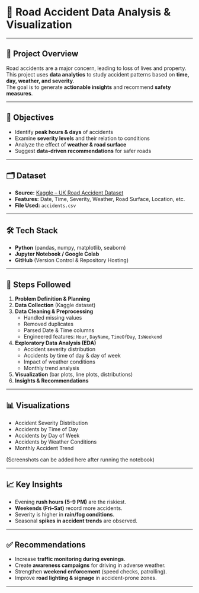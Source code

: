 # 🚦 Road Accident Data Analysis & Visualization

---

## 📌 Project Overview
Road accidents are a major concern, leading to loss of lives and property.  
This project uses **data analytics** to study accident patterns based on **time, day, weather, and severity**.  
The goal is to generate **actionable insights** and recommend **safety measures**.

---

## 🎯 Objectives
- Identify **peak hours & days** of accidents  
- Examine **severity levels** and their relation to conditions  
- Analyze the effect of **weather & road surface**  
- Suggest **data-driven recommendations** for safer roads  

---

## 🗂️ Dataset
- **Source:** [Kaggle – UK Road Accident Dataset](https://www.kaggle.com/)  
- **Features:** Date, Time, Severity, Weather, Road Surface, Location, etc.  
- **File Used:** `accidents.csv`

---

## 🛠️ Tech Stack
- **Python** (pandas, numpy, matplotlib, seaborn)  
- **Jupyter Notebook / Google Colab**  
- **GitHub** (Version Control & Repository Hosting)  

---

## 🔎 Steps Followed
1. **Problem Definition & Planning**  
2. **Data Collection** (Kaggle dataset)  
3. **Data Cleaning & Preprocessing**  
   - Handled missing values  
   - Removed duplicates  
   - Parsed Date & Time columns  
   - Engineered features: `Hour`, `DayName`, `TimeOfDay`, `IsWeekend`  
4. **Exploratory Data Analysis (EDA)**  
   - Accident severity distribution  
   - Accidents by time of day & day of week  
   - Impact of weather conditions  
   - Monthly trend analysis  
5. **Visualization** (bar plots, line plots, distributions)  
6. **Insights & Recommendations**  

---

## 📊 Visualizations
- Accident Severity Distribution  
- Accidents by Time of Day  
- Accidents by Day of Week  
- Accidents by Weather Conditions  
- Monthly Accident Trend  

(Screenshots can be added here after running the notebook)

---

## 📈 Key Insights
- Evening **rush hours (5–9 PM)** are the riskiest.  
- **Weekends (Fri–Sat)** record more accidents.  
- Severity is higher in **rain/fog conditions**.  
- Seasonal **spikes in accident trends** are observed.  

---

## ✅ Recommendations
- Increase **traffic monitoring during evenings**.  
- Create **awareness campaigns** for driving in adverse weather.  
- Strengthen **weekend enforcement** (speed checks, patrolling).  
- Improve **road lighting & signage** in accident-prone zones.  

---

